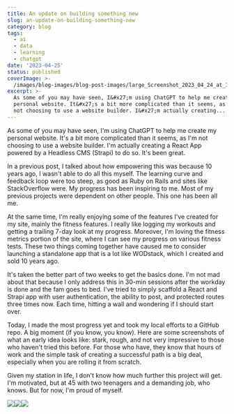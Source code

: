 ```yaml
---
title: An update on building something new
slug: an-update-on-building-something-new
category: blog
tags:
  - ai
  - data
  - learning
  - chatgpt
date: '2023-04-25'
status: published
coverImage: >-
  /images/blog-images/blog-post-images/large_Screenshot_2023_04_24_at_11_29_58_PM_396760948c.png
excerpt: >-
  As some of you may have seen, I&#x27;m using ChatGPT to help me create my
  personal website. It&#x27;s a bit more complicated than it seems, as I&#x27;m
  not choosing to use a website builder. I&#x27;m actually creating...
---
```


As some of you may have seen, I'm using ChatGPT to help me create my personal website. It's a bit more complicated than it seems, as I'm not choosing to use a website builder. I'm actually creating a React App powered by a Headless CMS (Strapi) to do so. It's been great.

In a previous post, I talked about how empowering this was because 10 years ago, I wasn't able to do all this myself. The learning curve and feedback loop were too steep, as good as Ruby on Rails and sites like StackOverflow were. My progress has been inspiring to me. Most of my previous projects were dependent on other people. This one has been all me.

At the same time, I'm really enjoying some of the features I've created for my site, mainly the fitness features. I really like logging my workouts and getting a trailing 7-day look at my progress. Moreover, I'm loving the fitness metrics portion of the site, where I can see my progress on various fitness tests. These two things coming together have caused me to consider launching a standalone app that is a lot like WODstack, which I created and sold 10 years ago.

It's taken the better part of two weeks to get the basics done. I'm not mad about that because I only address this in 30-min sessions after the workday is done and the fam goes to bed. I've tried to simply scaffold a React and Strapi app with user authentication, the ability to post, and protected routes three times now. Each time, hitting a wall and wondering if I should start over.

Today, I made the most progress yet and took my local efforts to a GitHub repo. A big moment (if you know, you know). Here are some screenshots of what an early idea looks like: stark, rough, and not very impressive to those who haven't tried this before. For those who have, they know that hours of work and the simple task of creating a successful path is a big deal, especially when you are rolling it from scratch.

Given my station in life, I don't know how much further this project will get. I'm motivated, but at 45 with two teenagers and a demanding job, who knows. But for now, I'm proud of myself.

![](/images/blog-images/blog-post-images/large_Screenshot_2023_04_24_at_11_29_58_PM_396760948c.png)![](/images/blog-images/blog-post-images/large_Screenshot_2023_04_24_at_11_30_12_PM_8b4f045ebf.png)![](/images/blog-images/blog-post-images/large_Screenshot_2023_04_24_at_11_30_24_PM_a5bee4a9d7.png)
